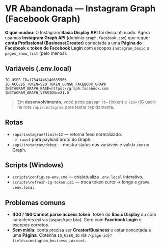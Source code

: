 # VR Abandonada — Instagram Graph (Facebook Graph)

**O que mudou**: O Instagram **Basic Display API** foi descontinuado. Agora usamos **Instagram Graph API** (domínio `graph.facebook.com`) que requer **conta Profissional (Business/Creator)** conectada a uma **Página do Facebook** e **token de Facebook Login** com escopos `instagram_basic` e `pages_show_list` (pelo menos).

## Variáveis (.env.local)

```
IG_USER_ID=17841446140635566
IG_ACCESS_TOKEN=SEU_TOKEN_LONGO_FACEBOOK_GRAPH
INSTAGRAM_GRAPH_BASE=https://graph.facebook.com
INSTAGRAM_GRAPH_VERSION=v21.0
```

> Em **desenvolvimento**, você pode passar `?t=` (token) e `?id=` (IG user) na rota `/api/instagram` para testar rapidamente.

## Rotas

- `/api/instagram?limit=12` — retorna feed normalizado.
  - `raw=1` para payload bruto do Graph.
- `/api/instagram/debug` — mostra status das variáveis e valida `/me` no Graph.

## Scripts (Windows)

- `scripts\configure-env.cmd` — cria/atualiza `.env.local` interativo.
- `scripts\refresh-ig-token.ps1` — troca token curto -> longo e grava `.env.local`.

## Problemas comuns

- **400 / 190 Cannot parse access token**: token do **Basic Display** ou com caracteres extras (aspas/que bra). Gere com **Facebook Login** e escopos corretos.
- **Sem mídia**: conta precisa ser **Creator/Business** e estar conectada a uma **Página**. Obtenha `IG_USER_ID` via `/{page-id}?fields=instagram_business_account`.
